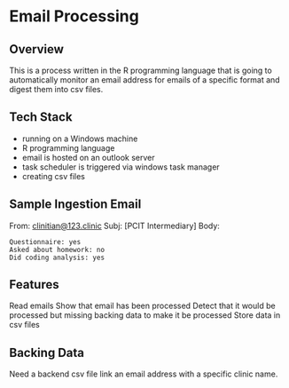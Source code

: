 # Email Processing

## Overview
This is a process written in the R programming language that is going to automatically monitor an email address for emails of a specific format and digest them into csv files.

## Tech Stack
- running on a Windows machine
- R programming language
- email is hosted on an outlook server
- task scheduler is triggered via windows task manager
- creating csv files

## Sample Ingestion Email
From: <clinitian@123.clinic>
Subj: [PCIT Intermediary]
Body:
```
Questionnaire: yes
Asked about homework: no
Did coding analysis: yes
```

## Features
Read emails
Show that email has been processed
Detect that it would be processed but missing backing data to make it be processed
Store data in csv files

## Backing Data
Need a backend csv file link an email address with a specific clinic name.

